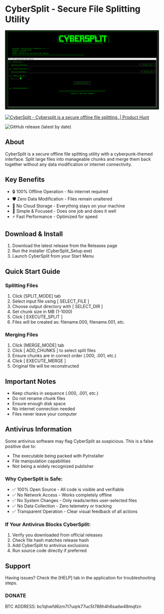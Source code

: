 # CyberSplit - Secure File Splitting Utility

<p align="center">
  <img src="cybersplit.png"  alt="CyberSplit Logo">
</p>


<a href="https://www.producthunt.com/posts/cybersplit?embed=true&utm_source=badge-featured&utm_medium=badge&utm_souce=badge-cybersplit" target="_blank"><img src="https://api.producthunt.com/widgets/embed-image/v1/featured.svg?post_id=754766&theme=light" alt="CyberSplit - Cybersplit&#0032;is&#0032;a&#0032;secure&#0032;offline&#0032;file&#0032;splitting&#0046; | Product Hunt" style="width: 250px; height: 54px;" width="250" height="54" /></a>

![GitHub release (latest by date)](https://img.shields.io/github/downloads/0xJ3an/CYBERSPLIT/latest/total?color=green&label=Latest%20Downloads&style=flat-square)



## About
CyberSplit is a secure offline file splitting utility with a cyberpunk-themed interface. Split large files into manageable chunks and merge them back together without any data modification or internet connectivity.

## Key Benefits
- 🔒 100% Offline Operation - No internet required
- 🛡️ Zero Data Modification - Files remain unaltered
- 🔐 No Cloud Storage - Everything stays on your machine
- 🎯 Simple & Focused - Does one job and does it well
- ⚡ Fast Performance - Optimized for speed

## Download & Install
1. Download the latest release from the Releases page
2. Run the installer (CyberSplit_Setup.exe)
3. Launch CyberSplit from your Start Menu

## Quick Start Guide

### Splitting Files
1. Click [SPLIT_MODE] tab
2. Select input file using [ SELECT_FILE ]
3. Choose output directory with [ SELECT_DIR ] 
4. Set chunk size in MB (1-1000)
5. Click [ EXECUTE_SPLIT ]
6. Files will be created as: filename.000, filename.001, etc.

### Merging Files
1. Click [MERGE_MODE] tab
2. Click [ ADD_CHUNKS ] to select split files
3. Ensure chunks are in correct order (.000, .001, etc.)
4. Click [ EXECUTE_MERGE ]
5. Original file will be reconstructed


## Important Notes
- Keep chunks in sequence (.000, .001, etc.)
- Do not rename chunk files
- Ensure enough disk space
- No internet connection needed
- Files never leave your computer

## Antivirus Information
Some antivirus software may flag CyberSplit as suspicious. This is a false positive due to:
- The executable being packed with PyInstaller
- File manipulation capabilities
- Not being a widely recognized publisher

### Why CyberSplit is Safe:
- ✅ 100% Open Source - All code is visible and verifiable
- ✅ No Network Access - Works completely offline
- ✅ No System Changes - Only reads/writes user-selected files
- ✅ No Data Collection - Zero telemetry or tracking
- ✅ Transparent Operation - Clear visual feedback of all actions

### If Your Antivirus Blocks CyberSplit:
1. Verify you downloaded from official releases
2. Check file hash matches release hash
3. Add CyberSplit to antivirus exclusions
4. Run source code directly if preferred

## Support
Having issues? Check the [HELP] tab in the application for troubleshooting steps.

### DONATE
BTC ADDRESS:
 bc1qhwfd6zm7t7uqrk77uc5t788h4h6sadw48mqfzn

